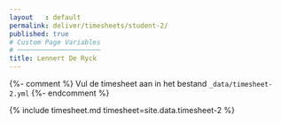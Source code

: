 ```yaml
---
layout   : default
permalink: deliver/timesheets/student-2/
published: true
# Custom Page Variables
# ─────────────────────
title: Lennert De Ryck
---
```

{%- comment %}
Vul de timesheet aan in het bestand `_data/timesheet-2.yml`
{%- endcomment %}

{% include timesheet.md timesheet=site.data.timesheet-2 %}